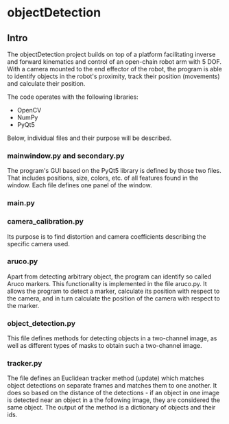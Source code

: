 # objectDetection

## Intro
The objectDetection project builds on top of a platform facilitating inverse and forward kinematics and control of an open-chain robot arm with 5 DOF. With a camera mounted to the end effector of the robot, the program is able to identify objects in the robot's proximity, track their position (movements) and calculate their position.

The code operates with the following libraries:
* OpenCV
* NumPy
* PyQt5

Below, individual files and their purpose will be described.

### mainwindow.py and secondary.py
The program's GUI based on the PyQt5 library is defined by those two files. That includes positions, size, colors, etc. of all features found in the window. Each file defines one panel of the window. 

### main.py


### camera_calibration.py
Its purpose is to find distortion and camera coefficients describing the specific camera used.

### aruco.py
Apart from detecting arbitrary object, the program can identify so called Aruco markers. This functionality is implemented in the file aruco.py. It allows the program to detect a marker, calculate its position with respect to the camera, and in turn calculate the position of the camera with respect to the marker.

### object_detection.py
This file defines methods for detecting objects in a two-channel image, as well as different types of masks to obtain such a two-channel image.  

### tracker.py
The file defines an Euclidean tracker method (update) which matches object detections on separate frames and matches them to one another. It does so based on the distance of the detections - if an object in one image is detected near an object in a the following image, they are considered the same object. The output of the method is a dictionary of objects and their ids.